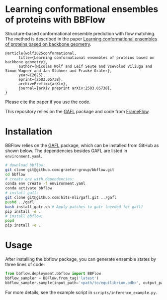 # Learning conformational ensembles of proteins with BBFlow

Structure-based conformational ensemble prediction with flow matching. The method is described in the paper [Learning conformational ensembles of proteins based on backbone geometry](https://arxiv.org/abs/2503.05738).

```
@article{wolf2025conformational,
      title={Learning conformational ensembles of proteins based on backbone geometry}, 
      author={Nicolas Wolf and Leif Seute and Vsevolod Viliuga and Simon Wagner and Jan Stühmer and Frauke Gräter},
      year={2025},
      eprint={2503.05738},
      archivePrefix={arXiv},
      journal={arXiv preprint arXiv:2503.05738},
}
```

Please cite the paper if you use the code.


This repository relies on the [GAFL](https://github.com/hits-mli/gafl) package and code from [FrameFlow](https://github.com/microsoft/protein-frame-flow).


# Installation

BBFlow relies on the [GAFL](https://github.com/hits-mli/gafl) package, which can be installed from GitHub as shown below. The dependencies besides GAFL are listed in `environment.yaml`.

```bash
# download bbflow:
git clone git@github.com:graeter-group/bbflow.git
cd bbflow
# create env with dependencies:
conda env create -f environment.yaml
conda activate bbflow
# install gafl:
git clone git@github.com:hits-mli/gafl.git ../gafl
pushd ../gafl
bash install_gatr.sh # Apply patches to gatr (needed for gafl)
pip install -e .
# install bbflow:
popd
pip install -e .
```

# Usage

After installing the bbflow package, you can generate ensemble states by three lines of code:

```python
from bbflow.deployment.bbflow import BBFlow
bbflow_sampler = BBFlow.from_tag('latest')
bbflow_sampler.sample(input_path='<path/to/equilibrium.pdb>', output_path='<path/to/output_ensemble.pdb>', n_samples=50)
```

For more details, see the example script in `scripts/inference_example.py`.
